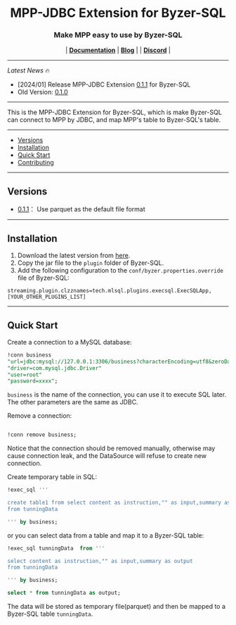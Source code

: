<H1 align="center">
MPP-JDBC Extension for Byzer-SQL
</H1>

<h3 align="center">
Make MPP easy to use by Byzer-SQL
</h3>

<p align="center">
| <a href="#"><b>Documentation</b></a> | <a href="#"><b>Blog</b></a> | | <a href="#"><b>Discord</b></a> |

</p>

---

*Latest News* 🔥

- [2024/01] Release MPP-JDBC Extension [0.1.1]((https://download.byzer.org/byzer-extensions/nightly-build/byzer-execute-sql-3.3_2.12-0.1.1-SNAPSHOT.jar)) for Byzer-SQL
- Old Version: [0.1.0](https://download.byzer.org/byzer-extensions/nightly-build/byzer-execute-sql-3.3_2.12-0.1.0-SNAPSHOT.jar) 


---

This is the MPP-JDBC Extension for Byzer-SQL, which is make Byzer-SQL can connect to MPP by JDBC, and map MPP's table to Byzer-SQL's table.

---

* [Versions](#Versions)
* [Installation](#Installation)
* [Quick Start](#Quick-Start)
* [Contributing](#Contributing)

---

## Versions
- [0.1.1](https://download.byzer.org/byzer-extensions/nightly-build/)： Use parquet as the default file format

---

## Installation

1. Download the latest version from [here](https://download.byzer.org/byzer-extensions/nightly-build/).
2. Copy the jar file to the `plugin` folder of Byzer-SQL.
3. Add the following configuration to the `conf/byzer.properties.override` file of Byzer-SQL:

```properties
streaming.plugin.clzznames=tech.mlsql.plugins.execsql.ExecSQLApp,[YOUR_OTHER_PLUGINS_LIST]
```

---

## Quick Start

Create a connection to a MySQL database:

```sql
!conn business
"url=jdbc:mysql://127.0.0.1:3306/business?characterEncoding=utf8&zeroDateTimeBehavior=convertToNull&tinyInt1isBit=false&useSSL=false"
"driver=com.mysql.jdbc.Driver"
"user=root"
"password=xxxx";
```

`business` is the name of the connection, you can use it to execute SQL later.
The other parameters are the same as JDBC.

Remove a connection:

```sql

!conn remove business;
``` 

Notice that the connection should be removed manually, otherwise may cause connection leak, and the 
DataSource will refuse to create new connection.

Create temporary table  in SQL:
      
```sql
!exec_sql '''

create table1 from select content as instruction,"" as input,summary as output
from tunningData

''' by business;
```


or you can select data from a table and map it to a Byzer-SQL table:

```sql
!exec_sql tunningData  from '''

select content as instruction,"" as input,summary as output
from tunningData

''' by business;

select * from tunningData as output;
```

The data will be stored as temporary file(parquet) and then be mapped to a Byzer-SQL table `tunningData`.
